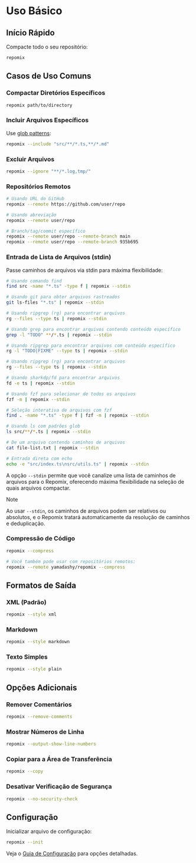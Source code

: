 # Uso Básico

## Início Rápido

Compacte todo o seu repositório:
```bash
repomix
```

## Casos de Uso Comuns

### Compactar Diretórios Específicos
```bash
repomix path/to/directory
```

### Incluir Arquivos Específicos
Use [glob patterns](https://github.com/mrmlnc/fast-glob?tab=readme-ov-file#pattern-syntax):
```bash
repomix --include "src/**/*.ts,**/*.md"
```

### Excluir Arquivos
```bash
repomix --ignore "**/*.log,tmp/"
```

### Repositórios Remotos
```bash
# Usando URL do GitHub
repomix --remote https://github.com/user/repo

# Usando abreviação
repomix --remote user/repo

# Branch/tag/commit específico
repomix --remote user/repo --remote-branch main
repomix --remote user/repo --remote-branch 935b695
```

### Entrada de Lista de Arquivos (stdin)

Passe caminhos de arquivos via stdin para máxima flexibilidade:

```bash
# Usando comando find
find src -name "*.ts" -type f | repomix --stdin

# Usando git para obter arquivos rastreados
git ls-files "*.ts" | repomix --stdin

# Usando ripgrep (rg) para encontrar arquivos
rg --files --type ts | repomix --stdin

# Usando grep para encontrar arquivos contendo conteúdo específico
grep -l "TODO" **/*.ts | repomix --stdin

# Usando ripgrep para encontrar arquivos com conteúdo específico
rg -l "TODO|FIXME" --type ts | repomix --stdin

# Usando ripgrep (rg) para encontrar arquivos
rg --files --type ts | repomix --stdin

# Usando sharkdp/fd para encontrar arquivos
fd -e ts | repomix --stdin

# Usando fzf para selecionar de todos os arquivos
fzf -m | repomix --stdin

# Seleção interativa de arquivos com fzf
find . -name "*.ts" -type f | fzf -m | repomix --stdin

# Usando ls com padrões glob
ls src/**/*.ts | repomix --stdin

# De um arquivo contendo caminhos de arquivos
cat file-list.txt | repomix --stdin

# Entrada direta com echo
echo -e "src/index.ts\nsrc/utils.ts" | repomix --stdin
```

A opção `--stdin` permite que você canalize uma lista de caminhos de arquivos para o Repomix, oferecendo máxima flexibilidade na seleção de quais arquivos compactar.

> [!NOTE]
> Ao usar `--stdin`, os caminhos de arquivos podem ser relativos ou absolutos, e o Repomix tratará automaticamente da resolução de caminhos e deduplicação.

### Compressão de Código

```bash
repomix --compress

# Você também pode usar com repositórios remotos:
repomix --remote yamadashy/repomix --compress
```

## Formatos de Saída

### XML (Padrão)
```bash
repomix --style xml
```

### Markdown
```bash
repomix --style markdown
```

### Texto Simples
```bash
repomix --style plain
```

## Opções Adicionais

### Remover Comentários
```bash
repomix --remove-comments
```

### Mostrar Números de Linha
```bash
repomix --output-show-line-numbers
```

### Copiar para a Área de Transferência
```bash
repomix --copy
```

### Desativar Verificação de Segurança
```bash
repomix --no-security-check
```

## Configuração

Inicializar arquivo de configuração:
```bash
repomix --init
```

Veja o [Guia de Configuração](/pt-br/guide/configuration) para opções detalhadas.
